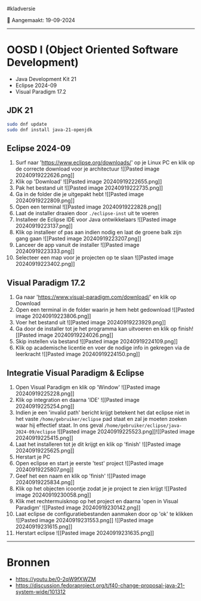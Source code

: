 #kladversie 

📅 Aangemaakt: 19-09-2024

---
# OOSD I (Object Oriented Software Development)
- Java Development Kit 21
- Eclipse 2024-09
- Visual Paradigm 17.2

## JDK 21
``` Bash
sudo dnf update
sudo dnf install java-21-openjdk
```


## Eclipse 2024-09
1. Surf naar 'https://www.eclipse.org/downloads/' op je Linux PC en klik op de correcte download voor je architectuur ![[Pasted image 20240919222626.png]]
2. Klik op 'Download' ![[Pasted image 20240919222655.png]]
3. Pak het bestand uit ![[Pasted image 20240919222735.png]]
4. Ga in de folder die je uitgepakt hebt ![[Pasted image 20240919222809.png]]
5. Open een terminal ![[Pasted image 20240919222828.png]]
6. Laat de installer draaien door `./eclipse-inst` uit te voeren
7. Installeer de Eclipse IDE voor Java ontwikkelaars ![[Pasted image 20240919223137.png]]
8. Klik op installeer of pas aan indien nodig en laat de groene balk zijn gang gaan ![[Pasted image 20240919223207.png]]
9. Lanceer de app vanuit de installer ![[Pasted image 20240919223333.png]]
10. Selecteer een map voor je projecten op te slaan ![[Pasted image 20240919223402.png]]
## Visual Paradigm 17.2
1. Ga naar 'https://www.visual-paradigm.com/download/' en klik op Download
2. Open een terminal in de folder waarin je hem hebt gedownload ![[Pasted image 20240919223806.png]]
3. Voer het bestand uit ![[Pasted image 20240919223929.png]]
4. Ga door de installer tot je het programma kan uitvoeren en klik op finish![[Pasted image 20240919224026.png]]
5. Skip instellen via bestand ![[Pasted image 20240919224109.png]]
6. Klik op academische licentie en voer de nodige info in gekregen via de leerkracht ![[Pasted image 20240919224150.png]]
## Integratie Visual Paradigm & Eclipse
1. Open Visual Paradigm en klik op 'Window' ![[Pasted image 20240919225228.png]]
2. Klik op integration en daarna 'IDE' ![[Pasted image 20240919225254.png]]
3. Indien je een 'invalid path' bericht krijgt betekent het dat eclipse niet in het vaste `/home/gebruiker/eclipse` pad staat en zal je moeten zoeken waar hij effectief staat. In ons geval `/home/gebruiker/eclipse/java-2024-09/eclipse` ![[Pasted image 20240919225523.png]]![[Pasted image 20240919225415.png]]
4. Laat het installeren tot je dit krijgt en klik op 'finish' ![[Pasted image 20240919225625.png]]
5. Herstart je PC
6. Open eclipse en start je eerste 'test' project ![[Pasted image 20240919225807.png]]
7. Geef het een naam en klik op 'finish' ![[Pasted image 20240919225834.png]]
8. Klik op het objecten icoontje zodat je je project te zien krijgt ![[Pasted image 20240919230058.png]]
9. Klik met rechtermuisknop op het project en daarna 'open in Visual Paradigm' ![[Pasted image 20240919230142.png]]
10. Laat eclipse de configuratiebestanden aanmaken door op 'ok' te klikken ![[Pasted image 20240919231553.png]] ![[Pasted image 20240919231615.png]]
11. Herstart eclipse ![[Pasted image 20240919231635.png]]

---
# Bronnen
- https://youtu.be/0-2qW9fXWZM
- https://discussion.fedoraproject.org/t/f40-change-proposal-java-21-system-wide/101312